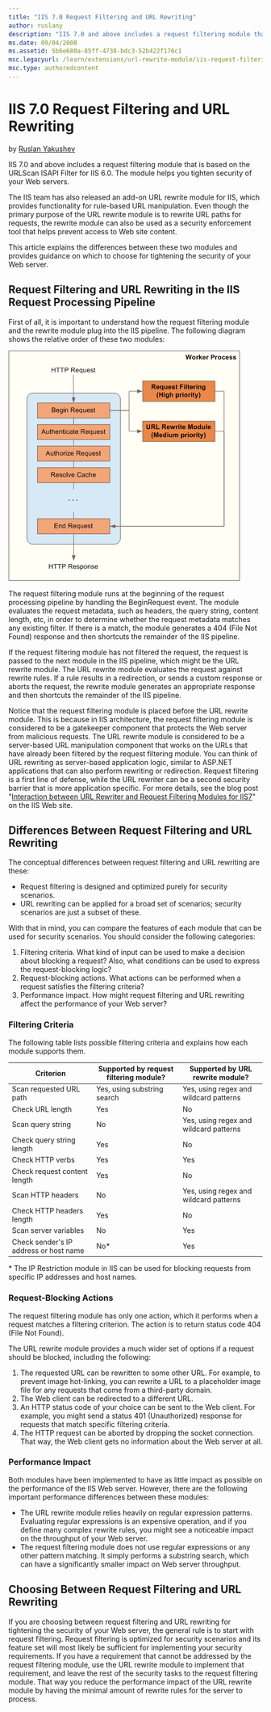 ```yaml
---
title: "IIS 7.0 Request Filtering and URL Rewriting"
author: ruslany
description: "IIS 7.0 and above includes a request filtering module that is based on the URLScan ISAPI Filter for IIS 6.0. The module helps you tighten security of your We..."
ms.date: 09/04/2008
ms.assetid: 5b6e680a-85ff-4738-bdc3-52b422f176c1
msc.legacyurl: /learn/extensions/url-rewrite-module/iis-request-filtering-and-url-rewriting
msc.type: authoredcontent
---
```

IIS 7.0 Request Filtering and URL Rewriting
====================
by [Ruslan Yakushev](https://github.com/ruslany)

IIS 7.0 and above includes a request filtering module that is based on the URLScan ISAPI Filter for IIS 6.0. The module helps you tighten security of your Web servers.

The IIS team has also released an add-on URL rewrite module for IIS, which provides functionality for rule-based URL manipulation. Even though the primary purpose of the URL rewrite module is to rewrite URL paths for requests, the rewrite module can also be used as a security enforcement tool that helps prevent access to Web site content.

This article explains the differences between these two modules and provides guidance on which to choose for tightening the security of your Web server.

## Request Filtering and URL Rewriting in the IIS Request Processing Pipeline

First of all, it is important to understand how the request filtering module and the rewrite module plug into the IIS pipeline. The following diagram shows the relative order of these two modules:

[![](iis-request-filtering-and-url-rewriting/_static/image2.gif)](iis-request-filtering-and-url-rewriting/_static/image1.gif)

The request filtering module runs at the beginning of the request processing pipeline by handling the BeginRequest event. The module evaluates the request metadata, such as headers, the query string, content length, etc, in order to determine whether the request metadata matches any existing filter. If there is a match, the module generates a 404 (File Not Found) response and then shortcuts the remainder of the IIS pipeline.

If the request filtering module has not filtered the request, the request is passed to the next module in the IIS pipeline, which might be the URL rewrite module. The URL rewrite module evaluates the request against rewrite rules. If a rule results in a redirection, or sends a custom response or aborts the request, the rewrite module generates an appropriate response and then shortcuts the remainder of the IIS pipeline.

Notice that the request filtering module is placed before the URL rewrite module. This is because in IIS architecture, the request filtering module is considered to be a gatekeeper component that protects the Web server from malicious requests. The URL rewrite module is considered to be a server-based URL manipulation component that works on the URLs that have already been filtered by the request filtering module. You can think of URL rewriting as server-based application logic, similar to ASP.NET applications that can also perform rewriting or redirection. Request filtering is a first line of defense, while the URL rewriter can be a second security barrier that is more application specific. For more details, see the blog post "[Interaction between URL Rewriter and Request Filtering Modules for IIS7](https://blogs.iis.net/nazim/archive/2008/06/06/interaction-between-url-rewriter-and-request-filtering-modules-for-iis7.aspx)" on the IIS Web site.

## Differences Between Request Filtering and URL Rewriting

The conceptual differences between request filtering and URL rewriting are these:

- Request filtering is designed and optimized purely for security scenarios.
- URL rewriting can be applied for a broad set of scenarios; security scenarios are just a subset of these.

With that in mind, you can compare the features of each module that can be used for security scenarios. You should consider the following categories:

1. Filtering criteria. What kind of input can be used to make a decision about blocking a request? Also, what conditions can be used to express the request-blocking logic?
2. Request-blocking actions. What actions can be performed when a request satisfies the filtering criteria?
3. Performance impact. How might request filtering and URL rewriting affect the performance of your Web server?

### Filtering Criteria

The following table lists possible filtering criteria and explains how each module supports them.

| Criterion | Supported by request filtering module? | Supported by URL rewrite module? |
| --- | --- | --- |
| Scan requested URL path | Yes, using substring search | Yes, using regex and wildcard patterns |
| Check URL length | Yes | No |
| Scan query string | No | Yes, using regex and wildcard patterns |
| Check query string length | Yes | No |
| Check HTTP verbs | Yes | Yes |
| Check request content length | Yes | No |
| Scan HTTP headers | No | Yes, using regex and wildcard patterns |
| Check HTTP headers length | Yes | No |
| Scan server variables | No | Yes |
| Check sender's IP address or host name | No\* | Yes |

\* The IP Restriction module in IIS can be used for blocking requests from specific IP addresses and host names.

### Request-Blocking Actions

The request filtering module has only one action, which it performs when a request matches a filtering criterion. The action is to return status code 404 (File Not Found).

The URL rewrite module provides a much wider set of options if a request should be blocked, including the following:

1. The requested URL can be rewritten to some other URL. For example, to prevent image hot-linking, you can rewrite a URL to a placeholder image file for any requests that come from a third-party domain.
2. The Web client can be redirected to a different URL.
3. An HTTP status code of your choice can be sent to the Web client. For example, you might send a status 401 (Unauthorized) response for requests that match specific filtering criteria.
4. The HTTP request can be aborted by dropping the socket connection. That way, the Web client gets no information about the Web server at all.

### Performance Impact

Both modules have been implemented to have as little impact as possible on the performance of the IIS Web server. However, there are the following important performance differences between these modules:

- The URL rewrite module relies heavily on regular expression patterns. Evaluating regular expressions is an expensive operation, and if you define many complex rewrite rules, you might see a noticeable impact on the throughput of your Web server.
- The request filtering module does not use regular expressions or any other pattern matching. It simply performs a substring search, which can have a significantly smaller impact on Web server throughput.

## Choosing Between Request Filtering and URL Rewriting

If you are choosing between request filtering and URL rewriting for tightening the security of your Web server, the general rule is to start with request filtering. Request filtering is optimized for security scenarios and its feature set will most likely be sufficient for implementing your security requirements. If you have a requirement that cannot be addressed by the request filtering module, use the URL rewrite module to implement that requirement, and leave the rest of the security tasks to the request filtering module. That way you reduce the performance impact of the URL rewrite module by having the minimal amount of rewrite rules for the server to process.